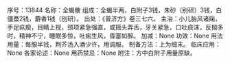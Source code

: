 序号：13844
名称：全蝎散
组成：全蝎半两，白附子3钱，朱砂（别研）3钱，白僵蚕2钱，麝香1钱（别研）。
出处：《普济方》卷三七六。
主治：小儿胎风诸痫，手足疭瘈，目睛上视，颈项紧急强直，或摇头弄舌，牙关紧急，口吐痰沫，反拗多时，精神不宁，睡眠多惊，吐痢生风，昏塞如醉。
加减：None
功效：None
用法用量：每服半钱，荆芥汤入酒少许，用调服。
制备方法：上为细末。
临床应用：None
各家论述：None
用药禁忌：None
附注：方中白附子用量原缺。
